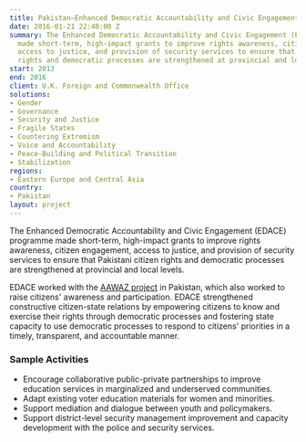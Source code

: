 ```yaml
---
title: Pakistan—Enhanced Democratic Accountability and Civic Engagement (EDACE)
date: 2016-01-21 22:40:00 Z
summary: The Enhanced Democratic Accountability and Civic Engagement (EDACE) programme
  made short-term, high-impact grants to improve rights awareness, citizen engagement,
  access to justice, and provision of security services to ensure that Pakistani citizen
  rights and democratic processes are strengthened at provincial and local levels.
start: 2013
end: 2016
client: U.K. Foreign and Commonwealth Office
solutions:
- Gender
- Governance
- Security and Justice
- Fragile States
- Countering Extremism
- Voice and Accountability
- Peace-Building and Political Transition
- Stabilization
regions:
- Eastern Europe and Central Asia
country:
- Pakistan
layout: project
---
```


The Enhanced Democratic Accountability and Civic Engagement (EDACE) programme made short-term, high-impact grants to improve rights awareness, citizen engagement, access to justice, and provision of security services to ensure that Pakistani citizen rights and democratic processes are strengthened at provincial and local levels.

EDACE worked with the [AAWAZ project][1] in Pakistan, which also worked to raise citizens' awareness and participation. EDACE  strengthened constructive citizen-state relations by empowering citizens to know and exercise their rights through democratic processes and fostering state capacity to use democratic processes to respond to citizens' priorities in a timely, transparent, and accountable manner.

### Sample Activities

* Encourage collaborative public-private partnerships to improve education services in marginalized and underserved communities.
* Adapt existing voter education materials for women and minorities.
* Support mediation and dialogue between youth and policymakers.
* Support district-level security management improvement and capacity development with the police and security services.

[1]: /our-work/projects/pakistan-aawaz-voice-and-accountability-programme